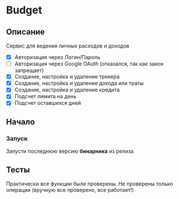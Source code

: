 # Budget

## Описание

Сервис для ведения личных расходов и доходов

- [x] Авторизация через Логин/Пароль
- [ ] Авторизация через Google OAuth (отказался, так как закон запрещает)
- [x] Создание, настройка и удаление трекера
- [x] Создание, настройка и удаление дохода или траты
- [x] Создание, настройка и удаление кредита
- [x] Подсчет лимита на день
- [x] Подсчет оставшихся дней

## Начало

### Запуск

Запусти последнюю версию **бинарника** из релиза

## Тесты

Практически все функции были проверены. Не проверены только операции (вручную все проверено, все работает!)
